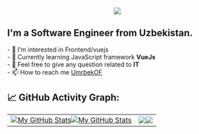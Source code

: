 <h1 align="center">
<!--   Yo, Wassup👋, I'm Umrbek -->
  <img src="https://readme-typing-svg.demolab.com/?font=Handjet&duration=4000&weight=700&size=31&repeat=false&color=FCFFFE&width=600&pause=950&lines=Yo, Wassup👋, I'm Umrbek">
</h1>
<!-- <h1 align="center">
	<img src="https://readme-typing-svg.demolab.com/?repeat=false&lines=Welcome+to+my+GitHub+Profile!">
</h1> -->

<h2> I'm a Software Engineer from Uzbekistan. </h2>
- 👀 I’m interested in Frontend/vuejs <br>
- 🌱 Currently learning JavaScript framework <b> VueJs </b><br>
- 💬 Feel free to give any question related to <b>IT</b>  <br>
- 📫 How to reach me <a href="https://t.me/umrbekOF">UmrbekOF</a> <br>

## 📈 GitHub Activity Graph:
  <table>
    <tr>
        <td align="center"><a href="https://github.com/junioruz#gh-light-mode-only"><img src="https://github-readme-stats.vercel.app/api?username=junioruz&show_icons=true&theme=default&include_all_commits=true#gh-light-mode-only" alt="My GitHub Stats"/></a><a href="https://github.com/junioruz#gh-dark-mode-only"><img src="https://github-readme-stats.vercel.app/api?username=junioruz&show_icons=true&theme=tokyonight&include_all_commits=true#gh-dark-mode-only" alt="My GitHub Stats"/></a></td>
        <td align="center"><a href="https://github.com/junioruz#gh-light-mode-only"><img src="https://github-readme-streak-stats.herokuapp.com/?user=junioruz&theme=default"/></a><a href="https://github.com/junioruz#gh-dark-mode-only"><img src="https://github-readme-streak-stats.herokuapp.com/?user=junioruz&theme=tokyonight"/></a></td>
    </tr>
</table>

<!---
junioruz/junioruz is a ✨ special ✨ repository because its `README.md` (this file) appears on your GitHub profile.
You can click the Preview link to take a look at your changes.
--->
